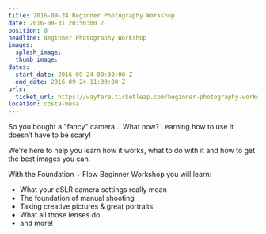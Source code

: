 ```yaml
---
title: 2016-09-24 Beginner Photography Workshop
date: 2016-08-31 20:50:00 Z
position: 0
headline: Beginner Photography Workshop
images:
  splash_image:
  thumb_image:
dates:
  start_date: 2016-09-24 09:30:00 Z
  end_date: 2016-09-24 11:30:00 Z
urls:
  ticket_url: https://wayfare.ticketleap.com/beginner-photography-workshop/
location: costa-mesa
---
```


So you bought a "fancy" camera... What now? Learning how to use it doesn’t have to be scary!

We're here to help you learn how it works, what to do with it and how to get the best images you can.

With the Foundation + Flow Beginner Workshop you will learn:
- What your dSLR camera settings really mean
- The foundation of manual shooting
- Taking creative pictures & great portraits
- What all those lenses do
- and more!
